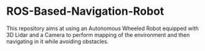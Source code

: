 # ROS-Based-Navigation-Robot
This repository aims at using an Autonomous Wheeled Robot equipped with 3D Lidar and a Camera to perform mapping of the environment and then navigating in it while avoiding obstacles.
